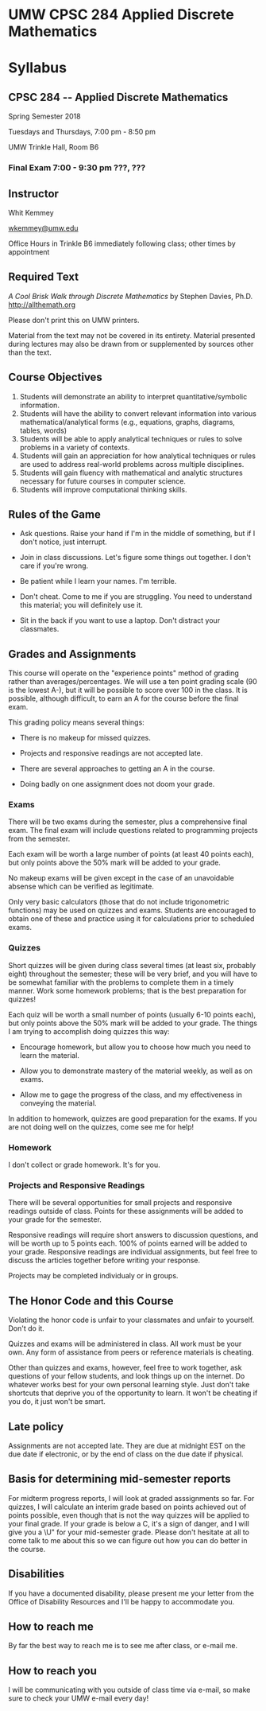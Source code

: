 # UMW CPSC 284 Applied Discrete Mathematics

# Syllabus

## CPSC 284 -- Applied Discrete Mathematics

Spring Semester 2018

Tuesdays and Thursdays, 7:00 pm - 8:50 pm

UMW Trinkle Hall, Room B6

### Final Exam 7:00 - 9:30 pm ???, ???

## Instructor

Whit Kemmey

wkemmey@umw.edu

Office Hours in Trinkle B6 immediately following class; other times by appointment

## Required Text

_A Cool Brisk Walk through Discrete Mathematics_ by Stephen Davies, Ph.D.
http://allthemath.org

Please don't print this on UMW printers.

Material from the text may not be covered in its entirety.  Material presented during lectures may also be drawn from or supplemented by sources other than the text.

## Course Objectives

1. Students will demonstrate an ability to interpret quantitative/symbolic information.
2. Students will have the ability to convert relevant information into various mathematical/analytical forms (e.g., equations, graphs, diagrams, tables, words)
3. Students will be able to apply analytical techniques or rules to solve problems in a variety of contexts.
4. Students will gain an appreciation for how analytical techniques or rules are used to address real-world problems across multiple disciplines.
5. Students will gain fluency with mathematical and analytic structures necessary for future courses in computer science.
6. Students will improve computational thinking skills.

## Rules of the Game

- Ask questions.  Raise your hand if I'm in the middle of something, but if I don't notice, just interrupt.

- Join in class discussions.  Let's figure some things out together.  I don't care if you're wrong.

- Be patient while I learn your names.  I'm terrible.

- Don't cheat.  Come to me if you are struggling.  You need to understand this material; you will definitely use it.

- Sit in the back if you want to use a laptop.  Don't distract your classmates.

## Grades and Assignments

This course will operate on the "experience points" method of grading rather than averages/percentages.  We will use a ten point grading scale (90 is the lowest A-), but it will be possible to score over 100 in the class.  It is possible, although difficult, to earn an A for the course before the final exam.

This grading policy means several things:

- There is no makeup for missed quizzes.

- Projects and responsive readings are not accepted late.

- There are several approaches to getting an A in the course.

- Doing badly on one assignment does not doom your grade.

### Exams

There will be two exams during the semester, plus a comprehensive final exam.  The final exam will include questions related to programming projects from the semester.

Each exam will be worth a large number of points (at least 40 points each), but only points above the 50% mark will be added to your grade.  

No makeup exams will be given except in the case of an unavoidable absense which can be verified as legitimate.

Only very basic calculators (those that do not include trigonometric functions) may be used on quizzes and exams.  Students are encouraged to obtain one of these and practice using it for calculations prior to scheduled exams.

### Quizzes

Short quizzes will be given during class several times (at least six, probably eight) throughout the semester; these will be very brief, and you will have to be somewhat familiar with the problems to complete them in a timely manner.  Work some homework problems; that is the best preparation for quizzes!

Each quiz will be worth a small number of points (usually 6-10 points each), but only points above the 50% mark will be added to your grade.  The things I am trying to accomplish doing quizzes this way:

- Encourage homework, but allow you to choose how much you need to learn the material.

- Allow you to demonstrate mastery of the material weekly, as well as on exams.

- Allow me to gage the progress of the class, and my effectiveness in conveying the material.

In addition to homework, quizzes are good preparation for the exams.  If you are not doing well on the quizzes, come see me for help!

### Homework

I don't collect or grade homework.  It's for you.

### Projects and Responsive Readings

There will be several opportunities for small projects and responsive readings outside of class.  Points for these assignments will be added to your grade for the semester.

Responsive readings will require short answers to discussion questions, and will be worth up to 5 points each.  100% of points earned will be added to your grade.  Responsive readings are individual assignments, but feel free to discuss the articles together before writing your response.

Projects may be completed individualy or in groups.

## The Honor Code and this Course

Violating the honor code is unfair to your classmates and unfair to yourself.  Don't do it.

Quizzes and exams will be administered in class.  All work must be your own.  Any form of assistance from peers or reference materials is cheating.

Other than quizzes and exams, however, feel free to work together, ask questions of your fellow students, and look things up on the internet.  Do whatever works best for your own personal learning style.  Just don't take shortcuts that deprive you of the opportunity to learn.  It won't be cheating if you do, it just won't be smart.

## Late policy

Assignments are not accepted late.  They are due at midnight EST on the due date if electronic, or by the end of class on the due date if physical.


## Basis for determining mid-semester reports

For midterm progress reports, I will look at graded asssignments so far.  For quizzes, I will calculate an interim grade based on points achieved out of points possible, even though that is not the way quizzes will be applied to your final grade.  If your grade is below a C, it's a sign of danger, and I will give you a \U" for your mid-semester grade. Please don't hesitate at all to come talk to me about this so we can figure out how you can do better in the course.

## Disabilities

If you have a documented disability, please present me your letter from the Office of Disability Resources and I'll be happy to accommodate you.

## How to reach me

By far the best way to reach me is to see me after class, or e-mail me.

## How to reach you

I will be communicating with you outside of class time via e-mail, so make sure to check your UMW e-mail every day!
